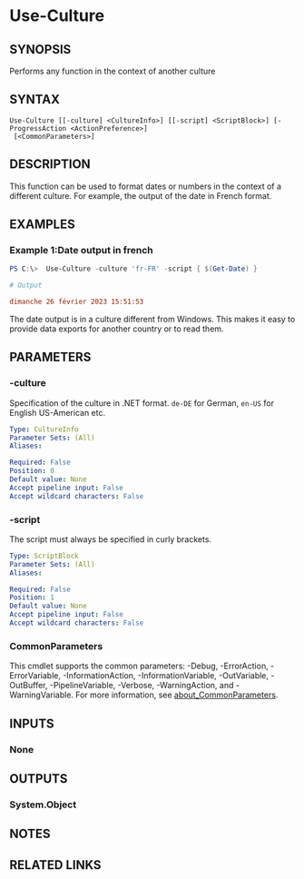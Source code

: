 ﻿---
external help file: EulandaConnect-help.xml
Module Name: EulandaConnect
online version: https://github.com/Eulanda/EulandaConnect/blob/master/docs/Use-Culture.md
schema: 2.0.0
lastMod: 2024-03-19T06:27:26
---

# Use-Culture

## SYNOPSIS
Performs any function in the context of another culture

## SYNTAX

```
Use-Culture [[-culture] <CultureInfo>] [[-script] <ScriptBlock>] [-ProgressAction <ActionPreference>]
 [<CommonParameters>]
```

## DESCRIPTION
This function can be used to format dates or numbers in the context of a different culture. For example, the output of the date in French format.

## EXAMPLES

### Example 1:Date output in french
```powershell
PS C:\>  Use-Culture -culture 'fr-FR' -script { $(Get-Date) }
```

```ini
# Output

dimanche 26 février 2023 15:51:53
```

The date output is in a culture different from Windows. This makes it easy to provide data exports for another country or to read them.

## PARAMETERS

### -culture
Specification of the culture in .NET format. `de-DE` for German, `en-US` for English US-American etc.

```yaml
Type: CultureInfo
Parameter Sets: (All)
Aliases:

Required: False
Position: 0
Default value: None
Accept pipeline input: False
Accept wildcard characters: False
```

### -script
The script must always be specified in curly brackets.

```yaml
Type: ScriptBlock
Parameter Sets: (All)
Aliases:

Required: False
Position: 1
Default value: None
Accept pipeline input: False
Accept wildcard characters: False
```


### CommonParameters
This cmdlet supports the common parameters: -Debug, -ErrorAction, -ErrorVariable, -InformationAction, -InformationVariable, -OutVariable, -OutBuffer, -PipelineVariable, -Verbose, -WarningAction, and -WarningVariable. For more information, see [about_CommonParameters](http://go.microsoft.com/fwlink/?LinkID=113216).

## INPUTS

### None

## OUTPUTS

### System.Object
## NOTES

## RELATED LINKS



